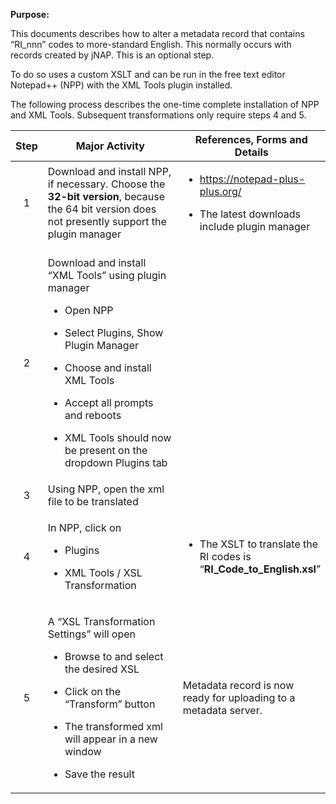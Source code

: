 **Purpose:**

This documents describes how to alter a metadata record that contains “RI_nnn” codes to more-standard English. This normally occurs with records created by jNAP. This is an optional step.

To do so uses a custom XSLT and can be run in the free text editor Notepad++ (NPP) with the XML Tools plugin installed.

The following process describes the one-time complete installation of NPP and XML Tools. Subsequent transformations only require steps 4 and 5.

<table>
<colgroup>
<col style="width: 10%" />
<col style="width: 47%" />
<col style="width: 41%" />
</colgroup>
<thead>
<tr>
<th style="text-align: center;"><strong>Step</strong></th>
<th><strong>Major Activity</strong></th>
<th><strong>References, Forms and Details</strong></th>
</tr>
</thead>
<tbody>
<tr>
<td style="text-align: center;">1</td>
<td>Download and install NPP, if necessary. Choose the <strong>32-bit version</strong>, because the 64 bit version does not presently support the plugin manager</td>
<td><ul>
<li><p><a href="https://notepad-plus-plus.org/">https://notepad-plus-plus.org/</a></p></li>
<li><p>The latest downloads include plugin manager</p></li>
</ul></td>
</tr>
<tr>
<td style="text-align: center;">2</td>
<td><p>Download and install “XML Tools” using plugin manager</p>
<ul>
<li><p>Open NPP</p></li>
<li><p>Select Plugins, Show Plugin Manager</p></li>
<li><p>Choose and install XML Tools</p></li>
<li><p>Accept all prompts and reboots</p></li>
<li><p>XML Tools should now be present on the dropdown Plugins tab</p></li>
</ul></td>
<td style="text-align: left;"></td>
</tr>
<tr>
<td style="text-align: center;">3</td>
<td>Using NPP, open the xml file to be translated</td>
<td style="text-align: left;"></td>
</tr>
<tr>
<td style="text-align: center;">4</td>
<td style="text-align: left;"><p>In NPP, click on</p>
<ul>
<li><p>Plugins</p></li>
<li><p>XML Tools / XSL Transformation</p></li>
</ul></td>
<td><ul>
<li><p>The XSLT to translate the RI codes is “<strong>RI_Code_to_English.xsl</strong>”</p></li>
</ul></td>
</tr>
<tr>
<td style="text-align: center;">5</td>
<td><p>A “XSL Transformation Settings” will open</p>
<ul>
<li><p>Browse to and select the desired XSL</p></li>
<li><p>Click on the “Transform” button</p></li>
<li><p>The transformed xml will appear in a new window</p></li>
<li><p>Save the result</p></li>
</ul></td>
<td>Metadata record is now ready for uploading to a metadata server.</td>
</tr>
</tbody>
</table>
